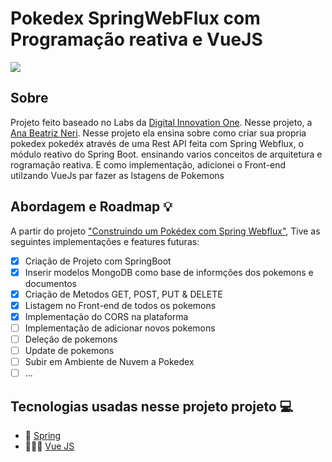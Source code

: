 # Pokedex SpringWebFlux com Programação reativa e VueJS

![](https://media1.tenor.com/images/52d3676efa44ad6dcd0c68b5cb3d9fab/tenor.gif?itemid=4195406)

## Sobre
Projeto feito baseado no Labs da [Digital Innovation One](https://web.digitalinnovation.one/). Nesse projeto, a  
[Ana Beatriz Neri](https://www.linkedin.com/in/anabeatrizdev/). Nesse projeto ela ensina sobre como criar sua propria pokedex pokedéx  através de uma Rest API feita com Spring Webflux, o módulo reativo do Spring Boot. ensinando varios conceitos de arquitetura e rogramação reativa. E como implementação, adicionei o Front-end utilzando VueJs par fazer as lstagens de Pokemons

## Abordagem e Roadmap 💡
A partir do projeto ["Construindo um Pokédex com Spring Webflux"](https://web.digitalinnovation.one/lab/construindo-um-pokedex-com-spring-webflux/), Tive as seguintes implementações e features futuras:

- [X] Criação de Projeto com SpringBoot
- [X] Inserir modelos MongoDB como base de informções dos pokemons e documentos
- [X] Criação de Metodos GET, POST, PUT & DELETE
- [X] Listagem no Front-end de todos os pokemons
- [X] Implementação do CORS na plataforma
- [ ] Implementação de adicionar novos pokemons
- [ ] Deleção de pokemons
- [ ] Update de pokemons
- [ ] Subir em Ambiente de Nuvem a Pokedex
- [ ] ...

## Tecnologias usadas nesse projeto projeto 💻

- 🍃 [Spring](https://spring.io/)
- 👩🏽‍💻 [Vue JS](https://vuejs.org/)


